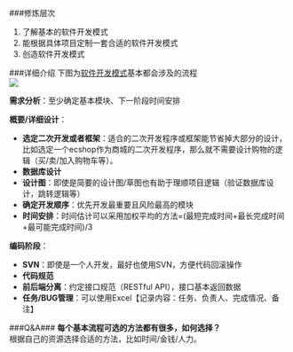 ###修炼层次
>
1. 了解基本的软件开发模式
2. 能根据具体项目定制一套合适的软件开发模式
3. 创造软件开发模式

###详细介绍
下图为[软件开发模式](http://www.cnblogs.com/liang--liang/p/3613815.html)基本都会涉及的流程<br>
![](http://i.imgur.com/5SIVKte.png)

**需求分析**：至少确定基本模块、下一阶段时间安排

**概要/详细设计**：
>
* **选定二次开发或者框架**：适合的二次开发程序或框架能节省掉大部分的设计，比如选定一个ecshop作为商城的二次开发程序，那么就不需要设计购物的逻辑（买/卖/加入购物车等）。
* **数据库设计**
* **设计图**：即使是简要的设计图/草图也有助于理顺项目逻辑（验证数据库设计，跳转逻辑等）
* **确定开发顺序**：优先开发最重要且风险最高的模块
* **时间安排**：时间估计可以采用加权平均的方法=(最短完成时间+最长完成时间+最可能完成时间)/3

**编码阶段**：
>
* **SVN**：即使是一个人开发，最好也使用SVN，方便代码回滚操作
* **代码规范**
* **前后端分离**：约定接口规范（RESTful API），接口基本返回数据
* **任务/BUG管理**：可以使用Excel【记录内容：任务、负责人、完成情况、备注】 

###Q&A###
**每个基本流程可选的方法都有很多，如何选择？**<br>
根据自己的资源选择合适的方法，比如时间/金钱/人力。